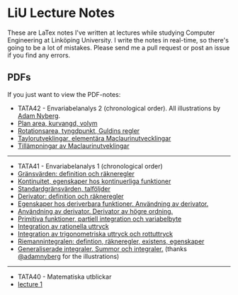 # LiU Lecture Notes
These are LaTex notes I've written at lectures while studying Computer Engineering at Linköping University.
I write the notes in real-time, so there's going to be a lot of mistakes. Please send me a pull request or post an issue if you find any errors.

## PDFs
If you just want to view the PDF-notes:

* TATA42 - Envariabelanalys 2 (chronological order). All illustrations by [Adam Nyberg](https://github.com/adamnyberg).
 * [Plan area, kurvangd, volym](http://github.com/DanielRapp/lecture-notes/raw/master/TATA42/1lecture/lecture.pdf)
 * [Rotationsarea, tyngdpunkt, Guldins regler](http://github.com/DanielRapp/lecture-notes/raw/master/TATA42/2lecture/lecture.pdf)
 * [Taylorutveklingar, elementära Maclaurinutvecklingar](http://github.com/DanielRapp/lecture-notes/raw/master/TATA42/3lecture/lecture.pdf)
 * [Tillämpningar av Maclaurinutveklingar](http://github.com/DanielRapp/lecture-notes/raw/master/TATA42/3lecture/lecture.pdf)

---

* TATA41 - Envariabelanalys 1 (chronological order)
 * [Gränsvärden: definition och räkneregler](http://github.com/DanielRapp/lecture-notes/raw/master/TATA41/1lecture/lecture.pdf)
 * [Kontinuitet, egenskaper hos kontinuerliga funktioner](http://github.com/DanielRapp/lecture-notes/raw/master/TATA41/2lecture/lecture.pdf)
 * [Standardgränsvärden, talföljder](http://github.com/DanielRapp/lecture-notes/raw/master/TATA41/3lecture/lecture.pdf)
 * [Derivator: definition och räkneregler](http://github.com/DanielRapp/lecture-notes/raw/master/TATA41/4lecture/lecture.pdf)
 * [Egenskaper hos deriverbara funktioner. Användning av derivator.](http://github.com/DanielRapp/lecture-notes/raw/master/TATA41/5lecture/lecture.pdf)
 * [Användning av derivator. Derivator av högre ordning.](http://github.com/DanielRapp/lecture-notes/raw/master/TATA41/6lecture/lecture.pdf)
 * [Primitiva funktioner, partiell integration och variabelbyte](http://github.com/DanielRapp/lecture-notes/raw/master/TATA41/7lecture/lecture.pdf)
 * [Integration av rationella uttryck](http://github.com/DanielRapp/lecture-notes/raw/master/TATA41/8lecture/lecture.pdf)
 * [Integration av trigonometriska uttryck och rottuttryck](http://github.com/DanielRapp/lecture-notes/raw/master/TATA41/9lecture/lecture.pdf)
 * [Riemannintegralen: defintion, räkneregler, existens, egenskaper](http://github.com/DanielRapp/lecture-notes/raw/master/TATA41/10lecture/lecture.pdf)
 * [Generaliserade integraler. Summor och integraler.](http://github.com/DanielRapp/lecture-notes/raw/master/TATA41/11lecture/lecture.pdf) (thanks [@adamnyberg](https://github.com/adamnyberg) for the illustrations)

---

* TATA40 - Matematiska utblickar
 * [lecture 1](http://github.com/DanielRapp/lecture-notes/raw/master/TATA40/1lecture/lecture.pdf)
